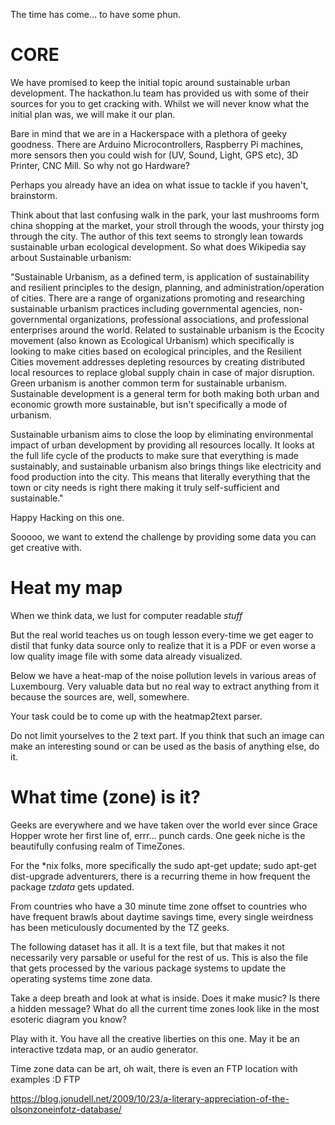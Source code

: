 The time has come… to have some phun.

# CORE

We have promised to keep the initial topic around sustainable urban development. The hackathon.lu team has provided us with some of their sources for you to get cracking with.
Whilst we will never know what the initial plan was, we will make it our plan.

Bare in mind that we are in a Hackerspace with a plethora of geeky goodness.
There are Arduino Microcontrollers, Raspberry Pi machines, more sensors then you could wish for (UV, Sound, Light, GPS etc), 3D Printer, CNC Mill.
So why not go Hardware?

Perhaps you already have an idea on what issue to tackle if you haven't, brainstorm.

Think about that last confusing walk in the park, your last mushrooms form china shopping at the market, your stroll through the woods, your thirsty jog through the city.
The author of this text seems to strongly lean towards sustainable urban ecological development. So what does Wikipedia say arbout Sustainable urbanism:

"Sustainable Urbanism, as a defined term, is application of sustainability and resilient principles to the design, planning, and administration/operation of cities. There are a range of organizations promoting and researching sustainable urbanism practices including governmental agencies, non-governmental organizations, professional associations, and professional enterprises around the world. Related to sustainable urbanism is the Ecocity movement (also known as Ecological Urbanism) which specifically is looking to make cities based on ecological principles, and the Resilient Cities movement addresses depleting resources by creating distributed local resources to replace global supply chain in case of major disruption. Green urbanism is another common term for sustainable urbanism. Sustainable development is a general term for both making both urban and economic growth more sustainable, but isn't specifically a mode of urbanism.

Sustainable urbanism aims to close the loop by eliminating environmental impact of urban development by providing all resources locally. It looks at the full life cycle of the products to make sure that everything is made sustainably, and sustainable urbanism also brings things like electricity and food production into the city. This means that literally everything that the town or city needs is right there making it truly self-sufficient and sustainable."

Happy Hacking on this one.

Sooooo, we want to extend the challenge by providing some data you can get creative with.

# Heat my map

When we think data, we lust for computer readable *stuff*

But the real world teaches us on tough lesson every-time we get eager to distil that funky data source only to realize that it is a PDF or even worse a low quality image file with some data already visualized.

Below we have a heat-map of the noise pollution levels in various areas of Luxembourg.
Very valuable data but no real way to extract anything from it because the sources are, well, somewhere.

Your task could be to come up with the heatmap2text parser.

Do not limit yourselves to the 2 text part. If you think that such an image can make an interesting sound or can be used as the basis of anything else, do it.

# What time (zone) is it?

Geeks are everywhere and we have taken over the world ever since Grace Hopper wrote her first line of, errr… punch cards.
One geek niche is the beautifully confusing realm of TimeZones.

For the *nix folks, more specifically the sudo apt-get update; sudo apt-get dist-upgrade adventurers, there is a recurring theme in how frequent the package *tzdata* gets updated.

From countries who have a 30 minute time zone offset to countries who have frequent brawls about daytime savings time, every single weirdness has been meticulously documented by the TZ geeks.

The following dataset has it all. It is a text file, but that makes it not necessarily very parsable or useful for the rest of us.
This is also the file that gets processed by the various package systems to update the operating systems time zone data.

Take a deep breath and look at what is inside. Does it make music? Is there a hidden message? What do all the current time zones look like in the most esoteric diagram you know?

Play with it. You have all the creative liberties on this one. May it be an interactive tzdata map, or an audio generator.

Time zone data can be art, oh wait, there is even an FTP location with examples :D
FTP

https://blog.jonudell.net/2009/10/23/a-literary-appreciation-of-the-olsonzoneinfotz-database/

